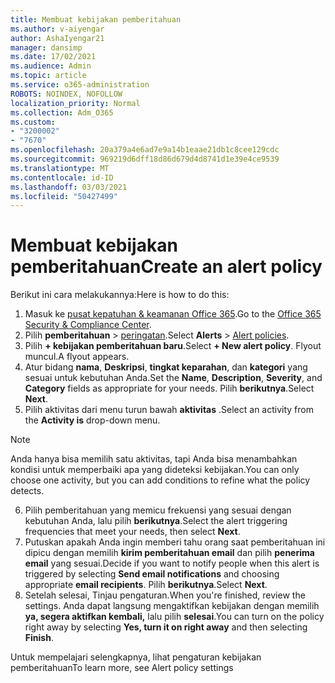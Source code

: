 ```yaml
---
title: Membuat kebijakan pemberitahuan
ms.author: v-aiyengar
author: AshaIyengar21
manager: dansimp
ms.date: 17/02/2021
ms.audience: Admin
ms.topic: article
ms.service: o365-administration
ROBOTS: NOINDEX, NOFOLLOW
localization_priority: Normal
ms.collection: Adm_O365
ms.custom:
- "3200002"
- "7670"
ms.openlocfilehash: 20a379a4e6ad7e9a14b1eaae21db1c8cee129cdc
ms.sourcegitcommit: 969219d6dff18d86d679d4d8741d1e39e4ce9539
ms.translationtype: MT
ms.contentlocale: id-ID
ms.lasthandoff: 03/03/2021
ms.locfileid: "50427499"
---
```

# <a name="create-an-alert-policy"></a><span data-ttu-id="fee35-102">Membuat kebijakan pemberitahuan</span><span class="sxs-lookup"><span data-stu-id="fee35-102">Create an alert policy</span></span>

<span data-ttu-id="fee35-103">Berikut ini cara melakukannya:</span><span class="sxs-lookup"><span data-stu-id="fee35-103">Here is how to do this:</span></span>

1. <span data-ttu-id="fee35-104">Masuk ke [pusat kepatuhan & keamanan Office 365](https://go.microsoft.com/fwlink/p/?linkid=2077143).</span><span class="sxs-lookup"><span data-stu-id="fee35-104">Go to the [Office 365 Security & Compliance Center](https://go.microsoft.com/fwlink/p/?linkid=2077143).</span></span>
1. <span data-ttu-id="fee35-105">Pilih **pemberitahuan**  >  [peringatan](https://go.microsoft.com/fwlink/?linkid=2103208).</span><span class="sxs-lookup"><span data-stu-id="fee35-105">Select **Alerts** > [Alert policies](https://go.microsoft.com/fwlink/?linkid=2103208).</span></span>
1. <span data-ttu-id="fee35-106">Pilih **+ kebijakan pemberitahuan baru**.</span><span class="sxs-lookup"><span data-stu-id="fee35-106">Select **+ New alert policy**.</span></span> <span data-ttu-id="fee35-107">Flyout muncul.</span><span class="sxs-lookup"><span data-stu-id="fee35-107">A flyout appears.</span></span>
1. <span data-ttu-id="fee35-108">Atur bidang **nama**, **Deskripsi**, **tingkat keparahan**, dan **kategori** yang sesuai untuk kebutuhan Anda.</span><span class="sxs-lookup"><span data-stu-id="fee35-108">Set the **Name**, **Description**, **Severity**, and **Category** fields as appropriate for your needs.</span></span> <span data-ttu-id="fee35-109">Pilih **berikutnya**.</span><span class="sxs-lookup"><span data-stu-id="fee35-109">Select **Next**.</span></span>
1. <span data-ttu-id="fee35-110">Pilih aktivitas dari menu turun bawah **aktivitas** .</span><span class="sxs-lookup"><span data-stu-id="fee35-110">Select an activity from the **Activity is** drop-down menu.</span></span>
> [!NOTE]
>  <span data-ttu-id="fee35-111">Anda hanya bisa memilih satu aktivitas, tapi Anda bisa menambahkan kondisi untuk memperbaiki apa yang dideteksi kebijakan.</span><span class="sxs-lookup"><span data-stu-id="fee35-111">You can only choose one activity, but you can add conditions to refine what the policy detects.</span></span>
6. <span data-ttu-id="fee35-112">Pilih pemberitahuan yang memicu frekuensi yang sesuai dengan kebutuhan Anda, lalu pilih **berikutnya**.</span><span class="sxs-lookup"><span data-stu-id="fee35-112">Select the alert triggering frequencies that meet your needs, then select **Next**.</span></span>
7. <span data-ttu-id="fee35-113">Putuskan apakah Anda ingin memberi tahu orang saat pemberitahuan ini dipicu dengan memilih **kirim pemberitahuan email** dan pilih **penerima email** yang sesuai.</span><span class="sxs-lookup"><span data-stu-id="fee35-113">Decide if you want to notify people when this alert is triggered by selecting **Send email notifications** and choosing appropriate **email recipients**.</span></span> <span data-ttu-id="fee35-114">Pilih **berikutnya**.</span><span class="sxs-lookup"><span data-stu-id="fee35-114">Select **Next**.</span></span>
8. <span data-ttu-id="fee35-115">Setelah selesai, Tinjau pengaturan.</span><span class="sxs-lookup"><span data-stu-id="fee35-115">When you're finished, review the settings.</span></span> <span data-ttu-id="fee35-116">Anda dapat langsung mengaktifkan kebijakan dengan memilih **ya, segera aktifkan kembali,** lalu pilih **selesai**.</span><span class="sxs-lookup"><span data-stu-id="fee35-116">You can turn on the policy right away by selecting **Yes, turn it on right away** and then selecting **Finish**.</span></span>

<span data-ttu-id="fee35-117">Untuk mempelajari selengkapnya, lihat pengaturan kebijakan pemberitahuan</span><span class="sxs-lookup"><span data-stu-id="fee35-117">To learn more, see Alert policy settings</span></span>

